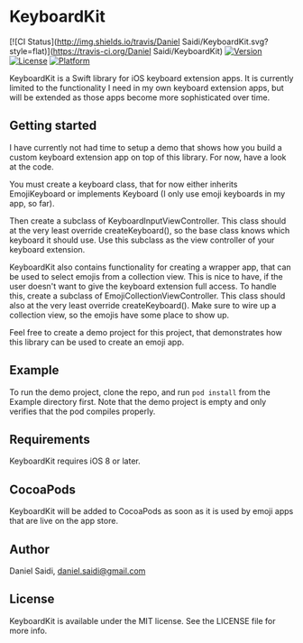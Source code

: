 # KeyboardKit

[![CI Status](http://img.shields.io/travis/Daniel Saidi/KeyboardKit.svg?style=flat)](https://travis-ci.org/Daniel Saidi/KeyboardKit)
[![Version](https://img.shields.io/cocoapods/v/KeyboardKit.svg?style=flat)](http://cocoapods.org/pods/KeyboardKit)
[![License](https://img.shields.io/cocoapods/l/KeyboardKit.svg?style=flat)](http://cocoapods.org/pods/KeyboardKit)
[![Platform](https://img.shields.io/cocoapods/p/KeyboardKit.svg?style=flat)](http://cocoapods.org/pods/KeyboardKit)


KeyboardKit is a Swift library for iOS keyboard extension apps. It is currently
limited to the functionality I need in my own keyboard extension apps, but will
be extended as those apps become more sophisticated over time.



## Getting started

I have currently not had time to setup a demo that shows how you build a custom
keyboard extension app on top of this library. For now, have a look at the code.

You must create a keyboard class, that for now either inherits EmojiKeyboard or
implements Keyboard (I only use emoji keyboards in my app, so far).

Then create a subclass of KeyboardInputViewController. This class should at the
very least override createKeyboard(), so the base class knows which keyboard it
should use. Use this subclass as the view controller of your keyboard extension. 

KeyboardKit also contains functionality for creating a wrapper app, that can be
used to select emojis from a collection view. This is nice to have, if the user
doesn't want to give the keyboard extension full access. To handle this, create
a subclass of EmojiCollectionViewController. This class should also at the very
least override createKeyboard(). Make sure to wire up a collection view, so the
emojis have some place to show up.

Feel free to create a demo project for this project, that demonstrates how this
library can be used to create an emoji app.



## Example

To run the demo project, clone the repo, and run `pod install` from the Example
directory first. Note that the demo project is empty and only verifies that the
pod compiles properly.



## Requirements

KeyboardKit requires iOS 8 or later.



## CocoaPods

KeyboardKit will be added to CocoaPods as soon as it is used by emoji apps that
are live on the app store.



## Author

Daniel Saidi, daniel.saidi@gmail.com



## License

KeyboardKit is available under the MIT license. See the LICENSE file for more info.
